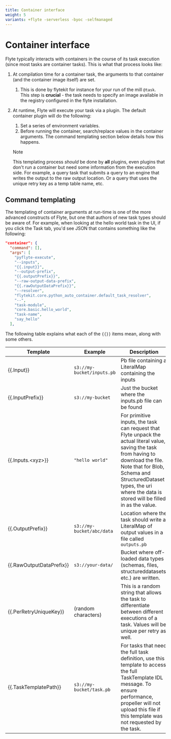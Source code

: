 ```yaml
---
title: Container interface
weight: 5
variants: +flyte -serverless -byoc -selfmanaged
---
```


# Container interface

Flyte typically interacts with containers in the course of its task execution (since most tasks are container tasks).
This is what that process looks like:

1. At compilation time for a container task, the arguments to that container (and the container image itself) are set.

   1. This is done by flytekit for instance for your run of the mill `@task`. This step is **crucial** - the task needs to specify an image available in the registry configured in the flyte installation.

1. At runtime, Flyte will execute your task via a plugin. The default container plugin will do the following:

   1. Set a series of environment variables.
   1. Before running the container, search/replace values in the container arguments. The command templating section below details how this happens.

   > [!NOTE]
   > This templating process *should* be done by **all** plugins, even plugins that don't run a container but need some information from the execution side.
   > For example, a query task that submits a query to an engine that writes the output to the raw output location. Or a query that uses the unique retry key as a temp table name, etc.

## Command templating

The templating of container arguments at run-time is one of the more advanced constructs of Flyte, but one that authors of new task types should be aware of.
For example, when looking at the hello world task in the UI, if you click the Task tab, you'd see JSON that contains something like the following:

```json
"container": {
  "command": [],
  "args": [
    "pyflyte-execute",
    "--inputs",
    "{{.input}}",
    "--output-prefix",
    "{{.outputPrefix}}",
    "--raw-output-data-prefix",
    "{{.rawOutputDataPrefix}}",
    "--resolver",
    "flytekit.core.python_auto_container.default_task_resolver",
    "--",
    "task-module",
    "core.basic.hello_world",
    "task-name",
    "say_hello"
  ],
```

The following table explains what each of the `{{}}` items mean, along with some others.

| Template | Example | Description |
|----------|---------|-------------|
| {{.Input}} | `s3://my-bucket/inputs.pb` | Pb file containing a LiteralMap containing the inputs |
| {{.InputPrefix}} | `s3://my-bucket` | Just the bucket where the inputs.pb file can be found |
| {{.Inputs.\<xyz>}} | `"hello world"`  | For primitive inputs, the task can request that Flyte unpack the actual literal value, saving the task from having to download the file. Note that for Blob, Schema and StructuredDataset types, the uri where the data is stored will be filled in as the value. |
| {{.OutputPrefix}} | `s3://my-bucket/abc/data` | Location where the task should write a LiteralMap of output values in a file called `outputs.pb` |
| {{.RawOutputDataPrefix}} | `s3://your-data/` | Bucket where off-loaded data types (schemas, files, structureddatasets, etc.) are written. |
| {{.PerRetryUniqueKey}} | (random characters) | This is a random string that allows the task to differentiate between different executions of a task. Values will be unique per retry as well. |
| {{.TaskTemplatePath}} | `s3://my-bucket/task.pb` | For tasks that need the full task definition, use this template to access the full TaskTemplate IDL message. To ensure performance, propeller will not upload this file if this template was not requested by the task. |
